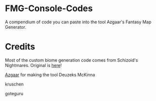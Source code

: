 # FMG-Console-Codes
A compendium of code you can paste into the tool Azgaar's Fantasy Map Generator.

# Credits
Most of the custom biome generation code comes from Schizoid's Nightmares. Original is [here](https://schizoidnightmares.medium.com/how-to-generate-custom-biomes-in-azgaars-fantasy-map-generator-763e726a1093)!

[Azgaar](https://github.com/Azgaar) for making the tool
Deuzeks McKinna

kruschen

goteguru
